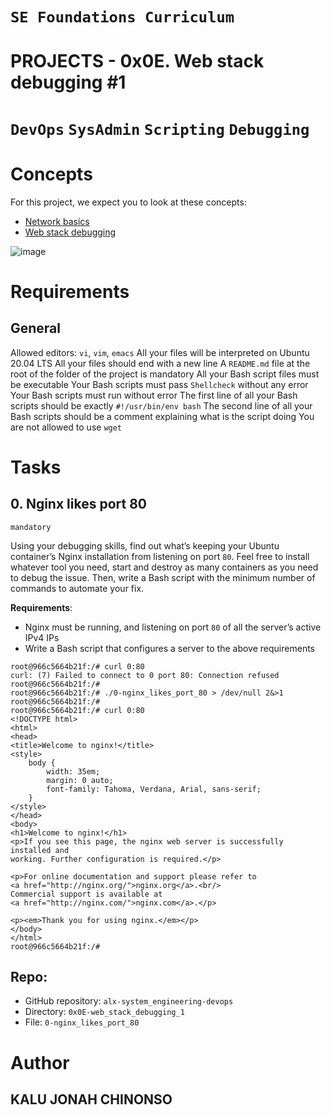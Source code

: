 # `SE Foundations Curriculum`

# PROJECTS - 0x0E. Web stack debugging #1
# `DevOps` `SysAdmin` `Scripting` `Debugging`

# Concepts
For this project, we expect you to look at these concepts:

+ [Network basics](https://intranet.alxswe.com/concepts/33)
+ [Web stack debugging](https://intranet.alxswe.com/concepts/68)

![image](https://github.com/user-attachments/assets/a841a298-7faa-4f4c-8c88-e37d0fc656e5)

# Requirements
## General
Allowed editors: `vi`, `vim`, `emacs`
All your files will be interpreted on Ubuntu 20.04 LTS
All your files should end with a new line
A `README.md` file at the root of the folder of the project is mandatory
All your Bash script files must be executable
Your Bash scripts must pass `Shellcheck` without any error
Your Bash scripts must run without error
The first line of all your Bash scripts should be exactly `#!/usr/bin/env bash`
The second line of all your Bash scripts should be a comment explaining what is the script doing
You are not allowed to use `wget`

# Tasks
## 0. Nginx likes port 80

`mandatory`
 
Using your debugging skills, find out what’s keeping your Ubuntu container’s Nginx installation from listening on port `80`. Feel free to install whatever tool you need, start and destroy as many containers as you need to debug the issue. Then, write a Bash script with the minimum number of commands to automate your fix.

**Requirements**:

+ Nginx must be running, and listening on port `80` of all the server’s active IPv4 IPs
+ Write a Bash script that configures a server to the above requirements
```
root@966c5664b21f:/# curl 0:80
curl: (7) Failed to connect to 0 port 80: Connection refused
root@966c5664b21f:/#
root@966c5664b21f:/# ./0-nginx_likes_port_80 > /dev/null 2&>1
root@966c5664b21f:/#
root@966c5664b21f:/# curl 0:80
<!DOCTYPE html>
<html>
<head>
<title>Welcome to nginx!</title>
<style>
    body {
        width: 35em;
        margin: 0 auto;
        font-family: Tahoma, Verdana, Arial, sans-serif;
    }
</style>
</head>
<body>
<h1>Welcome to nginx!</h1>
<p>If you see this page, the nginx web server is successfully installed and
working. Further configuration is required.</p>

<p>For online documentation and support please refer to
<a href="http://nginx.org/">nginx.org</a>.<br/>
Commercial support is available at
<a href="http://nginx.com/">nginx.com</a>.</p>

<p><em>Thank you for using nginx.</em></p>
</body>
</html>
root@966c5664b21f:/#
```
## Repo:

+ GitHub repository: `alx-system_engineering-devops`
+ Directory: `0x0E-web_stack_debugging_1`
+ File: `0-nginx_likes_port_80`
    
# Author 

## KALU JONAH CHINONSO
